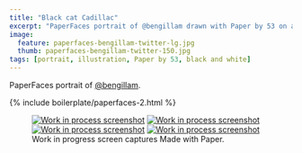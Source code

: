 ```yaml
---
title: "Black cat Cadillac"
excerpt: "PaperFaces portrait of @bengillam drawn with Paper by 53 on an iPad."
image: 
  feature: paperfaces-bengillam-twitter-lg.jpg
  thumb: paperfaces-bengillam-twitter-150.jpg
tags: [portrait, illustration, Paper by 53, black and white]
---
```


PaperFaces portrait of [@bengillam](http://twitter.com/bengillam).

{% include boilerplate/paperfaces-2.html %}

<figure class="third">
	<a href="{{ site.url }}/images/paperfaces-bengillam-process-1-lg.jpg"><img src="{{ site.url }}/images/paperfaces-bengillam-process-1-600.jpg" alt="Work in process screenshot"></a>
	<a href="{{ site.url }}/images/paperfaces-bengillam-process-2-lg.jpg"><img src="{{ site.url }}/images/paperfaces-bengillam-process-2-600.jpg" alt="Work in process screenshot"></a>
	<a href="{{ site.url }}/images/paperfaces-bengillam-process-3-lg.jpg"><img src="{{ site.url }}/images/paperfaces-bengillam-process-3-600.jpg" alt="Work in process screenshot"></a>
	<a href="{{ site.url }}/images/paperfaces-bengillam-process-4-lg.jpg"><img src="{{ site.url }}/images/paperfaces-bengillam-process-4-600.jpg" alt="Work in process screenshot"></a>
	<figcaption>Work in progress screen captures Made with Paper.</figcaption>
</figure>